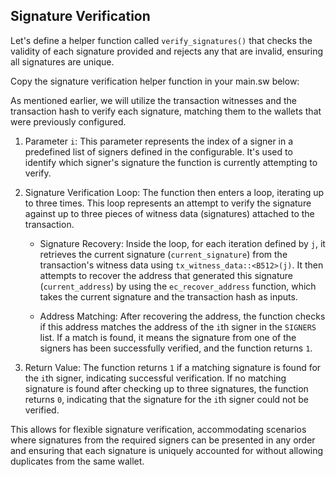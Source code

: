 
## Signature Verification

Let's define a helper function called `verify_signatures()` that checks the validity of each signature provided and rejects any that are invalid, ensuring all signatures are unique.

Copy the signature verification helper function in your main.sw below:



<CodeImport
  file="../../examples/intro-to-predicates/multisig-predicate/src/main.sw"
  comment="signature_verification_parent"
  commentType="//"
  lang="sway"
/>

As mentioned earlier, we will utilize the transaction witnesses and the transaction hash to verify each signature, matching them to the wallets that were previously configured.

1. Parameter `i`: This parameter represents the index of a signer in a predefined list of signers defined in the configurable. It's used to identify which signer's signature the function is currently attempting to verify.

2. Signature Verification Loop: The function then enters a loop, iterating up to three times. This loop represents an attempt to verify the signature against up to three pieces of witness data (signatures) attached to the transaction.

   - Signature Recovery: Inside the loop, for each iteration defined by `j`, it retrieves the current signature (`current_signature`) from the transaction's witness data using `tx_witness_data::<B512>(j)`. It then attempts to recover the address that generated this signature (`current_address`) by using the `ec_recover_address` function, which takes the current signature and the transaction hash as inputs.

   - Address Matching: After recovering the address, the function checks if this address matches the address of the `i`th signer in the `SIGNERS` list. If a match is found, it means the signature from one of the signers has been successfully verified, and the function returns `1`.

  <CodeImport
    file="../../examples/intro-to-predicates/multisig-predicate/src/main.sw"
    comment="verification_loop"
    commentType="//"
    lang="sway"
  />


3. Return Value: The function returns `1` if a matching signature is found for the `i`th signer, indicating successful verification. If no matching signature is found after checking up to three signatures, the function returns `0`, indicating that the signature for the `i`th signer could not be verified.


This allows for flexible signature verification, accommodating scenarios where signatures from the required signers can be presented in any order and ensuring that each signature is uniquely accounted for without allowing duplicates from the same wallet.
